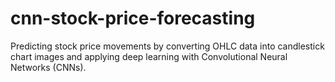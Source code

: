 # cnn-stock-price-forecasting
Predicting stock price movements by converting OHLC data into candlestick chart images and applying deep learning with Convolutional Neural Networks (CNNs).
